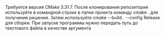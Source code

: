 Требуется версия CMake 3.31.7.
После клонирования репозитория используйте в командной строке в папке проекта команду cmake . для получения решения.
Затем используйте cmake --build . --config Release для сборки. При запуске программы нужно передать путь до текстового файла в качестве аргумента
